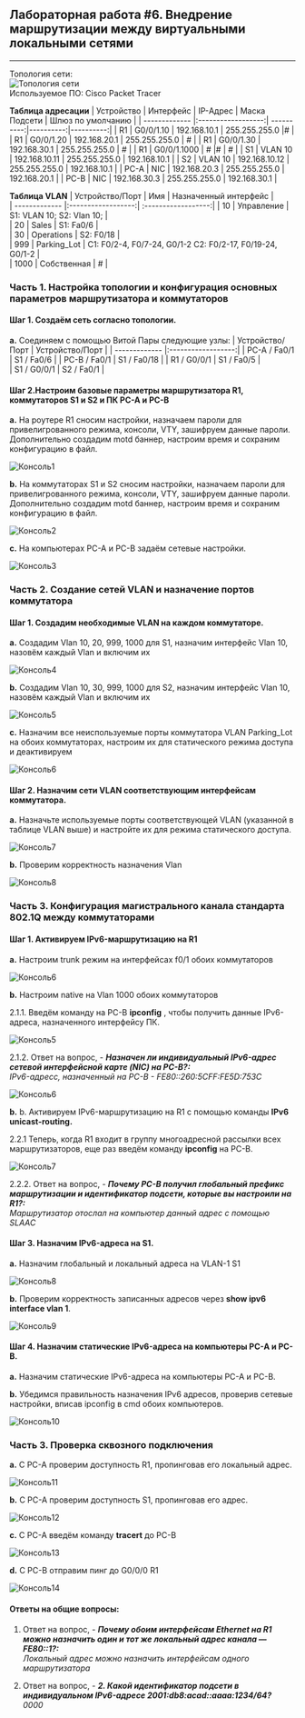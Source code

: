 ## Лабораторная работа #6. Внедрение маршрутизации между виртуальными локальными сетями 
------

Топология сети:  
![Топология сети](https://github.com/Okatsladz/otus-NE-homework/blob/main/Labs/lab6/Images/Topology.png)  
Используемое ПО: Cisco Packet Tracer 

**Таблица адресации**
| Устройство | Интерфейс  | IP-Адрес | Маска Подсети | Шлюз по умолчанию |
| ------------- |:------------------:| ----------:|----------:|----------:|
| R1     | G0/0/1.10    | 192.168.10.1 | 255.255.255.0 |# |
| R1     | G0/0/1.20 |  192.168.20.1  | 255.255.255.0 | # |
| R1     | G0/0/1.30 |   192.168.30.1  | 255.255.255.0 | # |
| R1     | G0/0/1.1000 |   #  |# | # |
| S1    | VLAN 10    | 192.168.10.11 | 255.255.255.0 | 192.168.10.1 |
| S2    | VLAN 10    | 192.168.10.12 | 255.255.255.0 | 192.168.10.1 |
| PC-A     | NIC |   192.168.20.3  | 255.255.255.0 | 192.168.20.1 |
| PC-B     | NIC |   192.168.30.3 | 255.255.255.0 | 192.168.30.1 |

**Таблица VLAN**
| Устройство/Порт | Имя | Назначенный интерфейс |  
| ------------- |:------------------:| :------------------:| 
| 10    | Управление   | S1: VLAN 10; S2: Vlan 10;    |  
| 20    | Sales    | S1: Fa0/6    |  
| 30    | Operations  | S2: F0/18    |   
| 999     | Parking_Lot   | С1: F0/2-4, F0/7-24, G0/1-2 С2: F0/2-17, F0/19-24, G0/1-2 |  
| 1000     | Собственная   | #    | 

### Часть 1. Настройка топологии и конфигурация основных параметров маршрутизатора и коммутаторов

#### Шаг 1. Создаём сеть согласно топологии.  
**a.**	Соединяем с помощью Витой Пары следующие узлы:
| Устройство/Порт | Устройство/Порт | 
| ------------- |:------------------:| 
| PC-A / Fa0/1     | S1 / Fa0/6    | 
| PC-B / Fa0/1     | S1 / Fa0/18     | 
| R1 / G0/0/1     | S1 / Fa0/5   |   
| S1 / G0/0/1     | S2 / Fa0/1   |

#### Шаг 2.Настроим базовые параметры маршрутизатора R1, коммутаторов S1 и S2 и ПК PC-A и PC-B
**a.**  На роутере R1 cносим настройки, назначаем пароли для привелигрованного режима, консоли, VTY, зашифруем данные пароли.  Дополнительно создадим motd баннер, настроим время и сохраним конфигурацию в файл.

![Консоль1](https://github.com/Okatsladz/otus-NE-homework/blob/main/Labs/lab6/Images/console1.png)    

**b.**  На коммутаторах S1 и S2 сносим настройки, назначаем пароли для привелигрованного режима, консоли, VTY, зашифруем данные пароли.  Дополнительно создадим motd баннер, настроим время и сохраним конфигурацию в файл.

![Консоль2](https://github.com/Okatsladz/otus-NE-homework/blob/main/Labs/lab6/Images/console2.png)  

**c.**  На компьютерах PC-A и PC-B задаём сетевые настройки. 

![Консоль3](https://github.com/Okatsladz/otus-NE-homework/blob/main/Labs/lab6/Images/console3.png)  

### Часть 2. Создание сетей VLAN и назначение портов коммутатора

#### Шаг 1. Создадим необходимые VLAN на каждом коммутаторе.

**a.** Создадим Vlan 10, 20, 999, 1000 для S1, назначим интерфейс Vlan 10, назовём каждый Vlan и включим их

![Консоль4](https://github.com/Okatsladz/otus-NE-homework/blob/main/Labs/lab6/Images/console4.png)    

**b.** Создадим Vlan 10, 30, 999, 1000 для S2, назначим интерфейс Vlan 10, назовём каждый Vlan и включим их

![Консоль5](https://github.com/Okatsladz/otus-NE-homework/blob/main/Labs/lab6/Images/console5.png)   

**c.** Назначим все неиспользуемые порты коммутатора VLAN Parking_Lot на обоих коммутаторах, настроим их для статического режима доступа и деактивируем

![Консоль6](https://github.com/Okatsladz/otus-NE-homework/blob/main/Labs/lab6/Images/console6.png)   

#### Шаг 2. Назначим сети VLAN соответствующим интерфейсам коммутатора.

**a.** Назначьте используемые порты соответствующей VLAN (указанной в таблице VLAN выше) и настройте их для режима статического доступа.

![Консоль7](https://github.com/Okatsladz/otus-NE-homework/blob/main/Labs/lab6/Images/console7.png)   

**b.** Проверим корректность назначения Vlan

![Консоль8](https://github.com/Okatsladz/otus-NE-homework/blob/main/Labs/lab6/Images/console8.png)   

### Часть 3. Конфигурация магистрального канала стандарта 802.1Q между коммутаторами

#### Шаг 1. Активируем IPv6-маршрутизацию на R1

**a.**	Настроим trunk режим на интерфейсах f0/1 обоих коммутаторов 

![Консоль6](https://github.com/Okatsladz/otus-NE-homework/blob/main/Labs/lab6/Images/console6.png) 

**b.**	Настроим native на Vlan 1000 обоих коммутаторов 

2.1.1. Введём команду на PC-B **ipconfig** , чтобы получить данные IPv6-адреса, назначенного интерфейсу ПК.

![Консоль5](https://github.com/Okatsladz/otus-NE-homework/blob/main/Labs/lab4/Images/console5.png)  

2.1.2. Ответ на вопрос, - **_Назначен ли индивидуальный IPv6-адрес сетевой интерфейсной карте (NIC) на PC-B?:_**  
_IPv6-адресс, назначенный на PC-B - FE80::260:5CFF:FE5D:753C_  

![Консоль6](https://github.com/Okatsladz/otus-NE-homework/blob/main/Labs/lab4/Images/console6.png)  

**b.**  b.	Активируем IPv6-маршрутизацию на R1 с помощью команды **IPv6 unicast-routing.**

2.2.1 Теперь, когда R1 входит в группу многоадресной рассылки всех маршрутизаторов, еще раз введём команду **ipconfig** на PC-B.

![Консоль7](https://github.com/Okatsladz/otus-NE-homework/blob/main/Labs/lab4/Images/console7.png)  

2.2.2. Ответ на вопрос, - **_Почему PC-B получил глобальный префикс маршрутизации и идентификатор подсети, которые вы настроили на R1?:_**  
_Маршрутизатор отослал на компьютер данный адрес с помощью SLAAC_  

#### Шаг 3. Назначим IPv6-адреса на S1.

**a.**	Назначим глобальный и локальный адреса на VLAN-1 S1

![Консоль8](https://github.com/Okatsladz/otus-NE-homework/blob/main/Labs/lab4/Images/console8.png)  

**b.**	Проверим корректность записанных адресов через **show ipv6 interface vlan 1**.

![Консоль9](https://github.com/Okatsladz/otus-NE-homework/blob/main/Labs/lab4/Images/console9.png)  

#### Шаг 4. Назначим статические IPv6-адреса на компьютеры PC-A и PC-B.

**a.**	Назначим статические IPv6-адреса на компьютеры PC-A и PC-B.

**b.**	Убедимся правильность назначения IPv6 адресов, проверив сетевые настройки, вписав ipconfig в cmd обоих компьютеров.

![Консоль10](https://github.com/Okatsladz/otus-NE-homework/blob/main/Labs/lab4/Images/console10.png)  

### Часть 3. Проверка сквозного подключения

**a.**	C PC-A проверим доступность R1, пропинговав его локальный адрес.

![Консоль11](https://github.com/Okatsladz/otus-NE-homework/blob/main/Labs/lab4/Images/console11.png)  

**b.**	C PC-A проверим доступность S1, пропинговав его адрес.

![Консоль12](https://github.com/Okatsladz/otus-NE-homework/blob/main/Labs/lab4/Images/console12.png)  

**с.**	C PC-A введём команду **tracert** до PC-B

![Консоль13](https://github.com/Okatsladz/otus-NE-homework/blob/main/Labs/lab4/Images/console13.png)  

**d.**	C PC-B отправим пинг до G0/0/0 R1

![Консоль14](https://github.com/Okatsladz/otus-NE-homework/blob/main/Labs/lab4/Images/console14.png)  

#### Ответы на общие вопросы: 

1. Ответ на вопрос, - **_Почему обоим интерфейсам Ethernet на R1 можно назначить один и тот же локальный адрес канала — FE80::1?:_**  	
_Локальный адрес можно назначить интерфейсам одного маршрутизатора_

2. Ответ на вопрос, - **_2.	Какой идентификатор подсети в индивидуальном IPv6-адресе 2001:db8:acad::aaaa:1234/64?_**  	
_0000_

